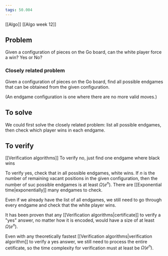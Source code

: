 ```yaml
---
tags: 50.004
---
```

[[Algo]]
[[Algo week 12]]

## Problem
Given a configuration of pieces on the Go board, can the white player force a win? Yes or No?

### Closely related problem
Given a configuration of pieces on the Go board, find all possible endgames that can be obtained from the given configuration.

(An endgame configuration is one where there are no more valid moves.)

## To solve
We could first solve the closely related problem:
list all possible endgames, then check which player wins in each endgame.

## To verify
[[Verification algorithms]]
To verify no, just find one endgame where black wins

To verify yes, check that in all possible endgames, white wins.
If $n$ is the number of remaining vacant positions in the given configuration, then the number of suc possible endgames is at least $\Omega(e^n)$.
There are [[Exponential time|exponentially]] many endgames to check.

Even if we already have the list of all endgames, we still need to go through every endgame and check that the white player wins.

It has been proven that any [[Verification algorithms|certificate]] to verify a "yes" answer, no matter how it is encoded, would have a size of at least $\Omega(e^n)$.

Even with any theoretically fastest [[Verification algorithms|verification algorithm]] to verify a yes answer, we still need to process the entire cetificate, so the time complexity for verification must at least be $\Omega(e^n)$.